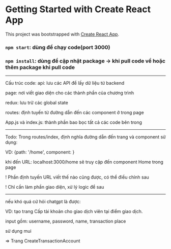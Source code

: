 # Getting Started with Create React App

This project was bootstrapped with [Create React App](https://github.com/facebook/create-react-app).

### `npm start`: dùng để chạy code(port 3000)

### `npm install`: dùng để cập nhật package -> khi pull code về hoặc thêm package khi pull code 

---

Cấu trúc code:
api: lưu các API để lấy dữ liệu từ backend

page: nơi viết giao diện cho các thành phần của chương trình

redux: lưu trữ các global state

routes: định tuyến từ đường dẫn đến các component ở trong page

App.js và index.js: thành phần bao bọc tất cả các code bên trong

----------
Todo:
Trong routes/index, định nghĩa đường dẫn đến trang và component sử dụng:

VD: {path: '/home', component: <Home />}

khi đến URL: localhost:3000/home sẽ truy cập đến component Home trong page

! Phần định tuyến URL viết thế nào cũng được, có thể điều chỉnh sau

! Chỉ cần làm phần giao diện, xử lý logic để sau

---
nếu khó quá cứ hỏi chatgpt là được:

VD: tạo trang Cấp tài khoản cho giao dịch viên tại điểm giao dịch.

input gồm: username, password, name, transaction place

sử dụng mui

=> Trang CreateTransactionAccount